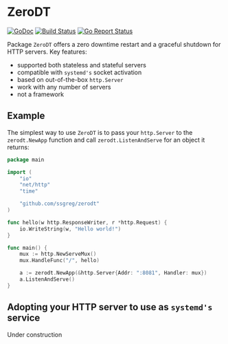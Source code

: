 # ZeroDT

[![GoDoc](https://godoc.org/github.com/ssgreg/zerodt?status.svg)](https://godoc.org/github.com/ssgreg/zerodt)
[![Build Status](https://travis-ci.org/ssgreg/zerodt.svg?branch=master)](https://travis-ci.org/ssgreg/zerodt)
[![Go Report Status](https://goreportcard.com/badge/github.com/ssgreg/zerodt)](https://goreportcard.com/report/github.com/ssgreg/zerodt)

Package `ZeroDT` offers a zero downtime restart and a graceful shutdown for HTTP servers. Key features:

* supported both stateless and stateful servers
* compatible with `systemd's` socket activation
* based on out-of-the-box `http.Server`
* work with any number of servers
* not a framework

## Example

The simplest way to use `ZeroDT` is to pass your `http.Server` to the `zerodt.NewApp` function and call `zerodt.ListenAndServe` for an object it returns:

```go
package main

import (
    "io"
    "net/http"
    "time"

    "github.com/ssgreg/zerodt"
)

func hello(w http.ResponseWriter, r *http.Request) {
    io.WriteString(w, "Hello world!")
}

func main() {
    mux := http.NewServeMux()
    mux.HandleFunc("/", hello)

    a := zerodt.NewApp(&http.Server{Addr: ":8081", Handler: mux})
    a.ListenAndServe()
}
```

## Adopting your HTTP server to use as `systemd's` service

Under construction
